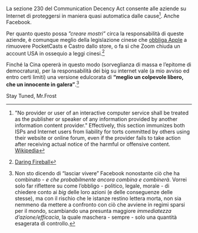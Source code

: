 La sezione 230 del Communication Decency Act consente alle aziende su Internet di proteggersi in maniera quasi automatica dalle cause[^1]. Anche Facebook.

Per quanto questo possa *”creare mostri”* circa la responsabilità di queste aziende, è comunque meglio della legislazione cinese che [obbliga Apple](https://www.theverge.com/2020/6/11/21287436/pocket-casts-castro-china-apple-government-pressure) a rimuovere PocketCasts e Castro dallo store, o fa sì che Zoom chiuda un account USA in ossequio a leggi cinesi.[^2]

Finché la Cina opererà in questo modo (sorveglianza di massa e l’epitome di democratura), per la responsabilità dei big su internet vale (a mio avviso ed entro certi limiti) una versione edulcorata di **“meglio un colpevole libero, che un innocente in galera”**.[^3]

Stay Tuned, Mr.Frost 

[^1]: "No provider or user of an interactive computer service shall be treated as the publisher or speaker of any information provided by another information content provider." Effectively, this section immunizes both ISPs and Internet users from liability for torts committed by others using their website or online forum, even if the provider fails to take action after receiving actual notice of the harmful or offensive content.
[Wikipedia](https://en.m.wikipedia.org/wiki/Communications_Decency_Act)

[^2]: [Daring Fireball](https://www.axios.com/zoom-closes-chinese-user-account-tiananmen-square-f218fed1-69af-4bdd-aac4-7eaf67f34084.html)

[^3]: Non sto dicendo di “lasciar vivere” Facebook nonostante ciò che ha combinato - *e che probabilmente ancora combina e combinerà*.
Vorrei solo far riflettere su come l’obbligo - politico, legale, morale - di chiedere conto ai *big* delle loro azioni (e delle conseguenze delle stesse), ma con il rischio che le istanze restino lettera morta, non sia nemmeno da mettere a confronto con ciò che avviene in regimi sparsi per il mondo, scambiando una presunta maggiore *immediatezza d’azione/efficacia*, la quale maschera - sempre - solo una quantità esagerata di controllo.